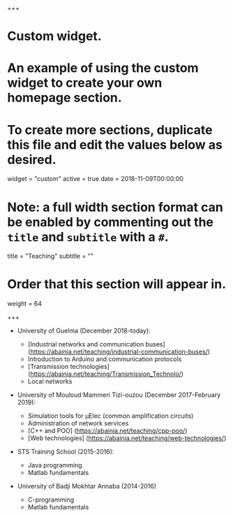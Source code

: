 +++
# Custom widget.
# An example of using the custom widget to create your own homepage section.
# To create more sections, duplicate this file and edit the values below as desired.
widget = "custom"
active = true
date = 2018-11-09T00:00:00

# Note: a full width section format can be enabled by commenting out the `title` and `subtitle` with a `#`.
title = "Teaching"
subtitle = ""

# Order that this section will appear in.
weight = 64

+++

- University of Guelma (December 2018-today):
	- [Industrial networks and communication buses] (https://abainia.net/teaching/industrial-communication-buses/)
  - Introduction to Arduino and communication protocols
  - [Transmission technologies] (https://abainia.net/teaching/Transmission_Technolo/)
  - Local networks
  
- University of Mouloud Mammeri Tizi-ouzou (December 2017-February 2019):
	- Simulation tools for µElec (common amplification circuits)
	- Administration of network services
	- [C++ and POO] (https://abainia.net/teaching/cpp-poo/)
	- [Web technologies] (https://abainia.net/teaching/web-technologies/)

- STS Training School (2015-2016):
	- Java programming
	- Matlab fundamentals

- University of Badji Mokhtar Annaba (2014-2016)
	- C-programming
	- Matlab fundamentals
